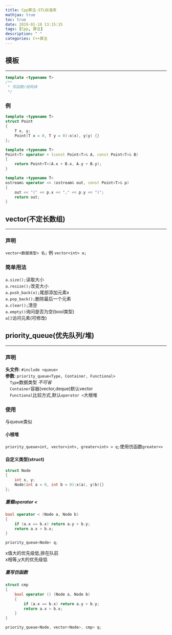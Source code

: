 ```yaml
---
title: Cpp算法-STL标准库
mathjax: true
toc: true
date: 2019-01-10 13:15:15
tags: [Cpp, 算法]
description: " "
categories: C++算法 
---
```

## 模板
---
```cpp
template <typename T>
/**
 * 写函数/结构体
 */
```

### 例
```cpp
template <typename T>
struct Point
{
    T x, y;
    Point(T x = 0, T y = 0):x(x), y(y) {}
};

template <typename T>
Point<T> operator + (const Point<T>& A, const Point<T>& B)
{
    return Point<T>(A.x + B.x, A.y + B.y);
}

template <typename T>
ostream& operator << (ostream& out, const Point<T>& p)
{
    out << "(" << p.x << "," << p.y << ")";
    return out;
}
```

## vector(不定长数组)
---
### 声明
`vector<数据类型> 名;` 例 `vector<int> a;`
### 简单用法
`a.size();`读取大小<br/>
`a.resize();`改变大小<br/>
`a.push_back(x);`尾部添加元素x<br/>
`a.pop_back();`删除最后一个元素<br/>
`a.clear();`清空<br/>
`a.empty()`询问是否为空(bool类型)<br/>
`a[]`访问元素(可修改)<br/>

## priority_queue(优先队列/堆)
---
### 声明
__头文件__: `#include <queue>`<br/>
__参数__: `priority_queue<Type, Container, Functional>`<br/>
&emsp;`Type`数据类型 *不可省*<br/>
&emsp;`Container`容器(vector,deque)默认vector<br/>
&emsp;`Functional`比较方式,默认`operator <`大根堆

### 使用
与queue类似<br/>
#### 小根堆
`priority_queue<int, vector<int>, greater<int> > q;`使用仿函数`greater<>`<br/>
#### 自定义类型(struct)
```cpp
struct Node
{
    int x, y;
    Node(int a = 0, int b = 0):x(a), y(b){}
};
```
##### 重载operator <
```cpp
bool operator < (Node a, Node b)
{
    if (a.x == b.x) return a.y > b.y;
    return a.x > b.x;
}

priority_queue<Node> q;
```
x值大的优先级低,排在队前<br/>
x相等,y大的优先级低
##### 重写仿函数
```cpp
struct cmp
{
    bool operator () (Node a, Node b)
    {
        if (a.x == b.x) return a.y > b.y;
        return a.x > b.x;
    }
}

priority_queue<Node, vector<Node>, cmp> q;
```